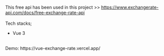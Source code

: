 This free api has been used in this project >> https://www.exchangerate-api.com/docs/free-exchange-rate-api
<br>
<br>
Tech stacks;
* Vue 3
<br>
Demo: https://vue-exchange-rate.vercel.app/
